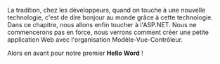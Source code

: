 La tradition, chez les développeurs, quand on touche à une nouvelle technologie, c'est de dire bonjour au monde grâce à cette technologie.
Dans ce chapitre, nous allons enfin toucher à l'ASP.NET. Nous ne commencerons pas en force, nous verrons comment créer une petite application Web avec l'organisation Modèle-Vue-Contrôleur.

Alors en avant pour notre premier **Hello Word** !
